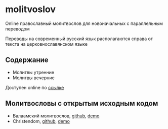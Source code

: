 # molitvoslov

Online православный молитвослов для новоначальных с параллельным переводом

Переводы на современный русский язык располагаются справа от
текста на церковнославянском языке

## Содержание
- Молитвы утренние
- Молитвы вечерние

Доступен online по [ссылке](https://morozig.github.io/molitvoslov)

## Молитвословы с открытым исходным кодом
- Валаамский молитвослов,
  [github](https://github.com/vl-yaroslavtsev/valaam-prayers),
  [demo](https://valaam.ru/prayers.v2.f7/)
- Christendom,
  [github](https://github.com/brotherilia/christendom),
  [demo](http://christendom.menshikov.su/prayers.html)
